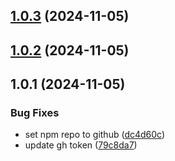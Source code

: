 

## [1.0.3](https://github.com/watchingthat/kafkajs-snappy-native/compare/1.0.2...1.0.3) (2024-11-05)

## [1.0.2](https://github.com/watchingthat/kafkajs-snappy-native/compare/1.0.1...1.0.2) (2024-11-05)

## 1.0.1 (2024-11-05)


### Bug Fixes

* set npm repo to github ([dc4d60c](https://github.com/pimpelsang/kafkajs-very-snappy/commit/dc4d60c92e242fc25166cf1a5eb98c7947ad993a))
* update gh token ([79c8da7](https://github.com/pimpelsang/kafkajs-very-snappy/commit/79c8da7d333c2c50e453ab8c57fadb10f7be3dda))
